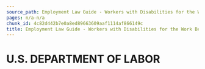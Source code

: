 ```yaml
---
source_path: Employment Law Guide - Workers with Disabilities for the Work Being Performed.md
pages: n/a-n/a
chunk_id: 4c82d442b7e0a8ed89663609aaf1114af866149c
title: Employment Law Guide - Workers with Disabilities for the Work Being Performed
---
```

# U.S. DEPARTMENT OF LABOR

